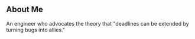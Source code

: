 ## About Me

An engineer who advocates the theory that "deadlines can be extended by turning bugs into allies."
